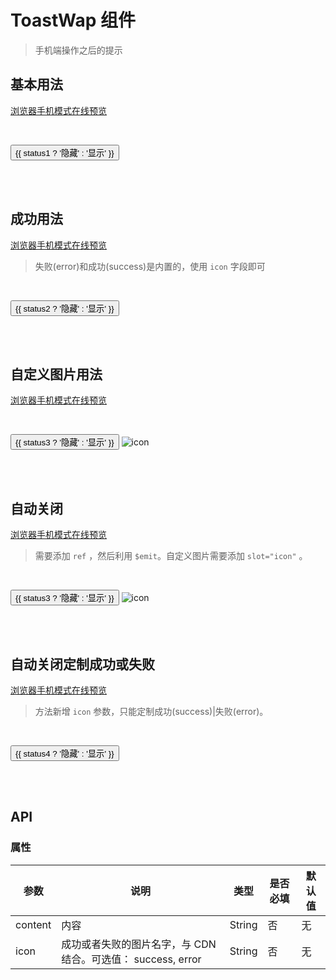 # ToastWap 组件
> 手机端操作之后的提示

## 基本用法

[浏览器手机模式在线预览](https://output.jsbin.com/qimiteg)

<br>

<p>
  <button @click="status1 = !status1">{{ status1 ? '隐藏' : '显示' }}</button>
  <w-toast-wap v-show="status1" content="确定退出吗"></w-toast-wap>
</p>
<br>
<br>

## 成功用法

[浏览器手机模式在线预览](https://output.jsbin.com/kolasul)

> 失败(error)和成功(success)是内置的，使用 `icon` 字段即可

<br>

<p>
  <button @click="status2 = !status2">{{ status2 ? '隐藏' : '显示' }}</button>
  <w-toast-wap v-show="status2" icon="success" content="确定退出吗"></w-toast-wap>
</p>
<br>
<br>

## 自定义图片用法

[浏览器手机模式在线预览](https://output.jsbin.com/rucuyum)

<br>

<p>
  <button @click="status3 = !status3">{{ status3 ? '隐藏' : '显示' }}</button>
  <w-toast-wap v-show="status3" content="确定退出吗">
    <img src="https://static2.evente.cn/static/img/icon.jpg" alt="icon" class="wtoast-wap-icon" slot="icon">
  </w-toast-wap>
</p>
<br>
<br>

## 自动关闭

[浏览器手机模式在线预览](https://output.jsbin.com/rurohuc)

> 需要添加 `ref` ，然后利用 `$emit`。自定义图片需要添加 `slot="icon"` 。

<br>

<p>
  <button @click="autoClose">{{ status3 ? '隐藏' : '显示' }}</button>
  <w-toast-wap v-show="status3" content="确定退出吗" ref="toast3">
    <img src="https://static2.evente.cn/static/img/icon.jpg" alt="icon" class="wtoast-wap-icon" slot="icon">
  </w-toast-wap>
</p>
<br>
<br>

## 自动关闭定制成功或失败

[浏览器手机模式在线预览](https://output.jsbin.com/rurohuc)

> 方法新增 `icon` 参数，只能定制成功(success)|失败(error)。 

<br>

<p>
  <button @click="autoClose1">{{ status4 ? '隐藏' : '显示' }}</button>
  <w-toast-wap v-show="status4" content="确定退出吗" ref="toast4">
  </w-toast-wap>
</p>
<br>
<br>

## API

### 属性

|参数|说明|类型|是否必填|默认值|
|---|----|---|-------|-----|
|content|内容|String|否|无|
|icon|成功或者失败的图片名字，与 CDN 结合。可选值： success, error|String|否|无|


<script>
import WToastWap from './ToastWap';

export default {
  data() {
    return {
      status1: false,
      status2: false,
      status3: false,
      status4: false,
    };
  },
  methods: {
    autoClose() {
      this.$refs.toast3.$emit('show', {
        content: '这只是一个错误',
        status: true,
        duration: 1000,
      });
    },
    autoClose1() {
      this.$refs.toast4.$emit('show', {
        content: '这只是一个错误',
        icon: 'success',
        status: true,
        duration: 1000,
      });
    },
  },
  components: {
    WToastWap,
  },
};
</script>
